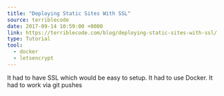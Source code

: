 ```yaml
---
title: "Deploying Static Sites With SSL"
source: terriblecode
date: 2017-09-14 10:59:00 +0000
link: https://terriblecode.com/blog/deploying-static-sites-with-ssl/
type: Tutorial
tool:
  - docker
  - letsencrypt
---
```

It had to have SSL which would be easy to setup. It had to use Docker. It had to work via git pushes





